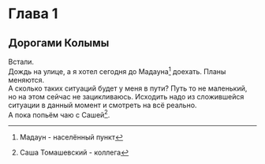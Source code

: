# Глава 1

## Дорогами Колымы

Встали.  
Дождь на улице, а я хотел сегодня до Мадауна[^1] доехать.  Планы меняются.  
А сколько таких ситуаций будет у меня в пути? Путь то не маленький, но на этом сейчас не зацикливаюсь. Исходить надо из сложившейся ситуации в данный момент и смотреть на всё реально.  
А пока попьём чаю с Сашей[^2].

[^1]: Мадаун - населённый пункт

[^2]: Саша Томашевский - коллега

